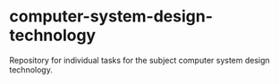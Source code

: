 # computer-system-design-technology
Repository for individual tasks for the subject computer system design technology.
